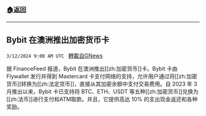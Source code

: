 ###  [:house:返回](README.md)
---


## Bybit 在澳洲推出加密货币卡
`3/12/2024 9:00 AM UTC ` [轉載自GNews](https://gnews.org/articles/2387152)

据 FinanceFeed 报道，Bybit 在澳洲推出[[zh:加密货币]]卡。Bybit 卡由 Flywallet 发行并得到 Mastercard 卡支付网络的支持，允许用户通过将[[zh:加密货币]]转换为[[zh:法定货币]]，直接从其加密余额中支付交易费用。自 2023 年 3 月推出以来，Bybit 卡已支持将 BTC、ETH、USDT 等五种[[zh:加密货币]]兑换为[[zh:法币]]进行支付和ATM取款。并且，它提供高达 10% 的支出现金返还和各种奖励。
